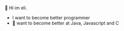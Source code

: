 👋 Hi im eli.
<!-- 
👀 I’m interested in C but shhhh
-->
- I want to become better programmer
- 🌱 want to become better at Java, Javascript and C
